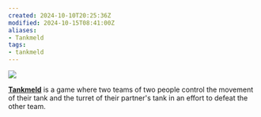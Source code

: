 ```yaml
---
created: 2024-10-10T20:25:36Z
modified: 2024-10-15T08:41:00Z
aliases:
- Tankmeld
tags:
- tankmeld
---
```


<div class="banner">

![](../blog/201709192200-lava.png)

</div>

**[Tankmeld](https://exodrifter.itch.io/tankmeld)** is a game where two teams of two people control the movement of their tank and the turret of their partner's tank in an effort to defeat the other team.
